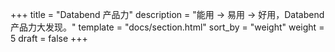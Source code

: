 +++
title = "Databend 产品力"
description = "能用 -> 易用 -> 好用，Databend 产品力大发现。"
template = "docs/section.html"
sort_by = "weight"
weight = 5
draft = false
+++
